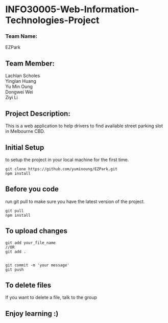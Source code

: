 # INFO30005-Web-Information-Technologies-Project

### Team Name: 
EZPark

## Team Member:
Lachlan Scholes <br>
Yinglan Huang <br>
Yu Min Oung <br>
Dongwei Wei <br>
Ziyi Li <br>

## Project Description:
This is a web application to help drivers to find available street parking slot in Melbourne CBD.

## Initial Setup
to setup the project in your local machine for the first time.
```
git clone https://github.com/yuminoung/EZPark.git
npm install
```

## Before you code
run git pull to make sure you have the latest version of the project.
```
git pull
npm install
```

## To upload changes
```
git add your_file_name 
//OR 
git add .


git commit -m 'your message'
git push
```

## To delete files
If you want to delete a file, talk to the group

## Enjoy learning :)
